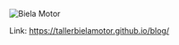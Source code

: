 ![Biela Motor](https://github.com/tallerbielamotor/blog/assets/144482699/ed5d3df7-140e-43fc-9b49-94bbf88a58c3)


Link: https://tallerbielamotor.github.io/blog/
